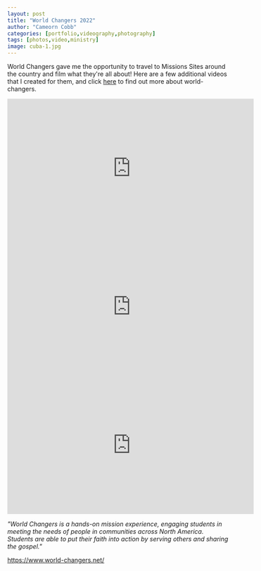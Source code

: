 ```yaml
---
layout: post
title: "World Changers 2022"
author: "Cameorn Cobb"
categories: [portfolio,videography,photography]
tags: [photos,video,ministry]
image: cuba-1.jpg
---
```


World Changers gave me the opportunity to travel to Missions Sites around the country and film what they're all about! Here are a few additional videos that I created for them, and click <a href="https://www.world-changers.net/" class="text-danger" target="_blank">here</a> to find out more about world-changers.

<div text-align="center" >
<iframe width="560" height="315" src="https://www.youtube.com/embed/Oz57DyDx0UM?controls=0" title="YouTube video player" frameborder="0" allow="accelerometer; autoplay; clipboard-write; encrypted-media; gyroscope; picture-in-picture; web-share" allowfullscreen></iframe>

<iframe width="560" height="315" src="https://www.youtube.com/embed/aUQMvJJLJVU?controls=0" title="YouTube video player" frameborder="0" allow="accelerometer; autoplay; clipboard-write; encrypted-media; gyroscope; picture-in-picture; web-share" allowfullscreen></iframe>

<iframe width="560" height="315" src="https://www.youtube.com/embed/oKFgVT8NToI?controls=0" title="YouTube video player" frameborder="0" allow="accelerometer; autoplay; clipboard-write; encrypted-media; gyroscope; picture-in-picture; web-share" allowfullscreen></iframe>
</div>

*"World Changers is a hands-on mission experience, engaging students in meeting the needs of people in communities across North America. Students are able to put their faith into action by serving others and sharing the gospel."*

<a href="https://www.world-changers.net/" class="text-danger" target="_blank">https://www.world-changers.net/</a>